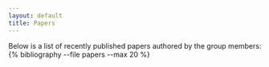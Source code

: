```yaml
---
layout: default
title: Papers
---
```


Below is a list of recently published papers authored by the group members:
{% bibliography --file papers --max 20 %}
